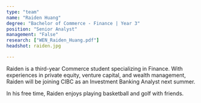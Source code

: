 ```yaml
---
type: "team"
name: "Raiden Huang"
degree: "Bachelor of Commerce - Finance | Year 3"
position: "Senior Analyst"
management: "False"
research: ["WEN_Raiden_Huang.pdf"]
headshot: raiden.jpg

---
```


Raiden is a third-year Commerce student specializing in Finance. With experiences in private equity, venture capital, and wealth management, Raiden will be joining CIBC as an Investment Banking Analyst next summer. 

In his free time, Raiden enjoys playing basketball and golf with friends.
